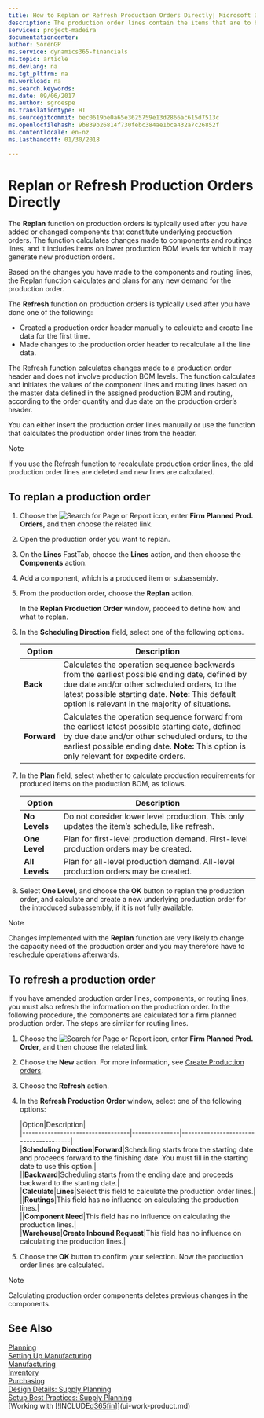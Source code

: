 ```yaml
---
title: How to Replan or Refresh Production Orders Directly| Microsoft Docs
description: The production order lines contain the items that are to be produced in the production order.
services: project-madeira
documentationcenter: 
author: SorenGP
ms.service: dynamics365-financials
ms.topic: article
ms.devlang: na
ms.tgt_pltfrm: na
ms.workload: na
ms.search.keywords: 
ms.date: 09/06/2017
ms.author: sgroespe
ms.translationtype: HT
ms.sourcegitcommit: bec0619be0a65e3625759e13d2866ac615d7513c
ms.openlocfilehash: 9b839b26814f730febc384ae1bca432a7c26852f
ms.contentlocale: en-nz
ms.lasthandoff: 01/30/2018

---
```

# <a name="replan-or-refresh-production-orders-directly"></a>Replan or Refresh Production Orders Directly
The **Replan** function on production orders is typically used after you have added or changed components that constitute underlying production orders. The function calculates changes made to components and routings lines, and it includes items on lower production BOM levels for which it may generate new production orders.  

Based on the changes you have made to the components and routing lines, the Replan function calculates and plans for any new demand for the production order.  

The **Refresh** function on production orders is typically used after you have done one of the following:

- Created a production order header manually to calculate and create line data for the first time.
- Made changes to the production order header to recalculate all the line data.

The Refresh function calculates changes made to a production order header and does not involve production BOM levels. The function calculates and initiates the values of the component lines and routing lines based on the master data defined in the assigned production BOM and routing, according to the order quantity and due date on the production order’s header.

You can either insert the production order lines manually or use the function that calculates the production order lines from the header.  

> [!NOTE]
 If you use the Refresh function to recalculate production order lines, the old production order lines are deleted and new lines are calculated.  

## <a name="to-replan-a-production-order"></a>To replan a production order  
1.  Choose the ![Search for Page or Report](media/ui-search/search_small.png "Search for Page or Report icon") icon, enter **Firm Planned Prod. Orders**, and then choose the related link.  
2.  Open the production order you want to replan.  
3.  On the **Lines** FastTab, choose the **Lines** action, and then choose the **Components** action.  
4.  Add a component, which is a produced item or subassembly.  
5.  From the production order, choose the **Replan** action.  

    In the **Replan Production Order** window, proceed to define how and what to replan.  
6.  In the **Scheduling Direction** field, select one of the following options.  

    |Option|Description|  
    |----------------------------------|---------------------------------------|  
    |**Back**|Calculates the operation sequence backwards from the earliest possible ending date, defined by due date and/or other scheduled orders, to the latest possible starting date. **Note:**  This default option is relevant in the majority of situations.|  
    |**Forward**|Calculates the operation sequence forward from the earliest latest possible starting date, defined by due date and/or other scheduled orders, to the earliest possible ending date. **Note:**  This option is only relevant for expedite orders.|  

7.  In the **Plan** field, select whether to calculate production requirements for produced items on the production BOM, as follows.  

    |Option|Description|  
    |----------------------------------|---------------------------------------|  
    |**No Levels**|Do not consider lower level production. This only updates the item’s schedule, like refresh.|  
    |**One Level**|Plan for first-level production demand. First-level production orders may be created.|  
    |**All Levels**|Plan for all-level production demand. All-level production orders may be created.|  

8.  Select **One Level**, and choose the **OK** button to replan the production order, and calculate and create a new underlying production order for the introduced subassembly, if it is not fully available.  

> [!NOTE]  
>  Changes implemented with the **Replan** function are very likely to change the capacity need of the production order and you may therefore have to reschedule operations afterwards.  

## <a name="to-refresh-a-production-order"></a>To refresh a production order  
If you have amended production order lines, components, or routing lines, you must also refresh the information on the production order. In the following procedure, the components are calculated for a firm planned production order. The steps are similar for routing lines.

1.  Choose the ![Search for Page or Report](media/ui-search/search_small.png "Search for Page or Report icon") icon, enter **Firm Planned Prod. Order**, and then choose the related link.  
2.  Choose the **New** action. For more information, see [Create Production orders](production-how-to-create-production-orders.md).  
3.  Choose the **Refresh** action.
4. In the **Refresh Production Order** window, select one of the following options:

    |Option|Description|  
    |----------------------------------|---------------|---------------------------------------|  
    |**Scheduling Direction**|**Forward**|Scheduling starts from the starting date and proceeds forward to the finishing date. You must fill in the starting date to use this option.|  
    ||**Backward**|Scheduling starts from the ending date and proceeds backward to the starting date.|  
    |**Calculate**|**Lines**|Select this field to calculate the production order lines.|  
    ||**Routings**|This field has no influence on calculating the production lines.|  
    ||**Component Need**|This field has no influence on calculating the production lines.|  
    |**Warehouse**|**Create Inbound Request**|This field has no influence on calculating the production lines.|  

5. Choose the **OK** button to confirm your selection. Now the production order lines are calculated.

> [!NOTE]  
>  Calculating production order components deletes previous changes in the components.

## <a name="see-also"></a>See Also  
[Planning](production-planning.md)  
[Setting Up Manufacturing](production-configure-production-processes.md)  
[Manufacturing](production-manage-manufacturing.md)    
[Inventory](inventory-manage-inventory.md)  
[Purchasing](purchasing-manage-purchasing.md)  
[Design Details: Supply Planning](design-details-supply-planning.md)   
[Setup Best Practices: Supply Planning](setup-best-practices-supply-planning.md)  
[Working with [!INCLUDE[d365fin](includes/d365fin_md.md)]](ui-work-product.md)

